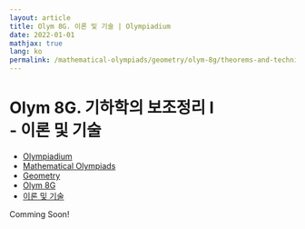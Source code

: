 ```yaml
---
layout: article
title: Olym 8G. 이론 및 기술 | Olympiadium
date: 2022-01-01
mathjax: true
lang: ko
permalink: /mathematical-olympiads/geometry/olym-8g/theorems-and-techniques/
---
```

# Olym 8G. 기하학의 보조정리 I <br> <ssup> - 이론 및 기술</ssup>

<ul class="breadcrumb">
	<li><a href="{{ site.baseurl }}/">Olympiadium</a></li> 
	<li><a href="{{ site.baseurl }}/mathematical-olympiads/">Mathematical Olympiads</a></li> 
	<li><a href="{{ site.baseurl }}/mathematical-olympiads/geometry/">Geometry</a></li> 
	<li><a href="{{ site.baseurl }}/mathematical-olympiads/geometry/olym-8g/">Olym 8G</a></li> 
	<li><a href="{{ site.baseurl }}/mathematical-olympiads/geometry/olym-8g/theorems-and-techniques/">이론 및 기술</a></li>
</ul>

Comming Soon!
